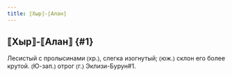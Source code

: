 ```yaml
---
title: ⟦Хыр⟧-⟦Алан⟧
---
```

## ⟦Хыр⟧-⟦Алан⟧ {#1}

Лесистый с пролысинами ⦅хр.⦆, слегка изогнутый; ⦅юж.⦆ склон его более крутой. ⦅Ю-зап.⦆ отрог ⦅г.⦆ Эклизи-Бурун#1.
